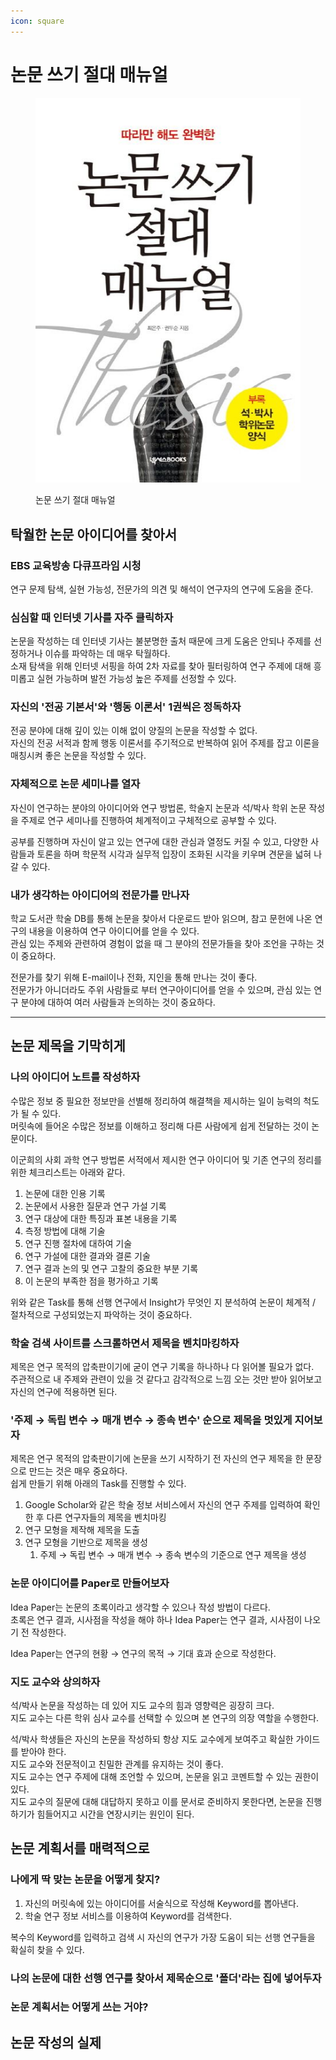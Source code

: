 ```yaml
---
icon: square
---
```


# 논문 쓰기 절대 매뉴얼

<figure><img src="../.gitbook/assets/image (243).png" alt=""><figcaption><p>논문 쓰기 절대 매뉴얼</p></figcaption></figure>

## 탁월한 논문 아이디어를 찾아서

### EBS 교육방송 다큐프라임 시청

연구 문제 탐색, 실현 가능성, 전문가의 의견 및 해석이 연구자의 연구에 도움을 준다.

### 심심할 때 인터넷 기사를 자주 클릭하자

논문을 작성하는 데 인터넷 기사는 불분명한 출처 때문에 크게 도움은 안되나 주제를 선정하거나 이슈를 파악하는 데 매우 탁월하다.\
소재 탐색을 위해 인터넷 서핑을 하여 2차 자료를 찾아 필터링하여 연구 주제에 대해 흥미롭고 실현 가능하며 발전 가능성 높은 주제를 선정할 수 있다.

### 자신의 '전공 기본서'와 '행동 이론서' 1권씩은 정독하자

전공 분야에 대해 깊이 있는 이해 없이 양질의 논문을 작성할 수 없다.\
자신의 전공 서적과 함께 행동 이론서를 주기적으로 반복하여 읽어 주제를 잡고 이론을 매칭시켜 좋은 논문을 작성할 수 있다.

### 자체적으로 논문 세미나를 열자

자신이 연구하는 분야의 아이디어와 연구 방법론, 학술지 논문과 석/박사 학위 논문 작성을 주제로 연구 세미나를 진행하여 체계적이고 구체적으로 공부할 수 있다.

공부를 진행하며 자신이 알고 있는 연구에 대한 관심과 열정도 커질 수 있고, 다양한 사람들과 토론을 하며 학문적 시각과 실무적 입장이 조화된 시각을 키우며 견문을 넓혀 나갈 수 있다.

### 내가 생각하는 아이디어의 전문가를 만나자

학교 도서관 학술 DB를 통해 논문을 찾아서 다운로드 받아 읽으며, 참고 문헌에 나온 연구의 내용을 이용하여 연구 아이디어를 얻을 수 있다.\
관심 있는 주제와 관련하여 경험이 없을 때 그 분야의 전문가들을 찾아 조언을 구하는 것이 중요하다.

전문가를 찾기 위해 E-mail이나 전화, 지인을 통해 만나는 것이 좋다.\
전문가가 아니더라도 주위 사람들로 부터 연구아이디어를 얻을 수 있으며, 관심 있는 연구 분야에 대하여 여러 사람들과 논의하는 것이 중요하다.

***

## 논문 제목을 기막히게

### 나의 아이디어 노트를 작성하자

수많은 정보 중 필요한 정보만을 선별해 정리하여 해결책을 제시하는 일이 능력의 척도가 될 수 있다.\
머릿속에 들어온 수많은 정보를 이해하고 정리해 다른 사람에게 쉽게 전달하는 것이 논문이다.

이군희의 사회 과학 연구 방법론 서적에서 제시한 연구 아이디어 및 기존 연구의 정리를 위한 체크리스트는 아래와 같다.

1. 논문에 대한 인용 기록
2. 논문에서 사용한 질문과 연구 가설 기록
3. 연구 대상에 대한 특징과 표본 내용을 기록
4. 측정 방법에 대해 기술
5. 연구 진행 절차에 대하여 기술
6. 연구 가설에 대한 결과와 결론 기술
7. 연구 결과 논의 및 연구 고찰의 중요한 부분 기록
8. 이 논문의 부족한 점을 평가하고 기록

위와 같은 Task를 통해 선행 연구에서 Insight가 무엇인 지 분석하여 논문이 체계적 / 절차적으로 구성되었는지 파악하는 것이 중요하다.

### 학술 검색 사이트를 스크롤하면서 제목을 벤치마킹하자

제목은 연구 목적의 압축판이기에 굳이 연구 기록을 하나하나 다 읽어볼 필요가 없다.\
주관적으로 내 주제와 관련이 있을 것 같다고 감각적으로 느낌 오는 것만 받아 읽어보고 자신의 연구에 적용하면 된다.

### '주제 → 독립 변수 → 매개 변수 → 종속 변수' 순으로 제목을 멋있게 지어보자

제목은 연구 목적의 압축판이기에 논문을 쓰기 시작하기 전 자신의 연구 제목을 한 문장으로 만드는 것은 매우 중요하다.\
쉽게 만들기 위해 아래의 Task를 진행할 수 있다.

1. Google Scholar와 같은 학술 정보 서비스에서 자신의 연구 주제를 입력하여 확인한 후 다른 연구자들의 제목을 벤치마킹
2. 연구 모형을 제작해 제목을 도출
3. 연구 모형을 기반으로 제목을 생성
   1. 주제 → 독립 변수 → 매개 변수 → 종속 변수의 기준으로 연구 제목을 생성

### 논문 아이디어를 Paper로 만들어보자

Idea Paper는 논문의 초록이라고 생각할 수 있으나 작성 방법이 다르다.\
초록은 연구 결과, 시사점을 작성을 해야 하나 Idea Paper는 연구 결과, 시사점이 나오기 전 작성한다.

Idea Paper는 연구의 현황 → 연구의 목적 → 기대 효과 순으로 작성한다.

### 지도 교수와 상의하자

석/박사 논문을 작성하는 데 있어 지도 교수의 힘과 영향력은 굉장히 크다.\
지도 교수는 다른 학위 심사 교수를 선택할 수 있으며 본 연구의 의장 역할을 수행한다.

석/박사 학생들은 자신의 논문을 작성하되 항상 지도 교수에게 보여주고 확실한 가이드를 받아야 한다.\
지도 교수와 전문적이고 친밀한 관계를 유지하는 것이 좋다.\
지도 교수는 연구 주제에 대해 조언할 수 있으며, 논문을 읽고 코멘트할 수 있는 권한이 있다.\
지도 교수의 질문에 대해 대답하지 못하고 이를 문서로 준비하지 못한다면, 논문을 진행하기가 힘들어지고 시간을 연장시키는 원인이 된다.

## 논문 계획서를 매력적으로

### 나에게 딱 맞는 논문을 어떻게 찾지?

1. 자신의 머릿속에 있는 아이디어를 서술식으로 작성해 Keyword를 뽑아낸다.
2. 학술 연구 정보 서비스를 이용하여 Keyword를 검색한다.

복수의 Keyword를 입력하고 검색 시 자신의 연구가 가장 도움이 되는 선행 연구들을 확실히 찾을 수 있다.

### 나의 논문에 대한 선행 연구를 찾아서 제목순으로 '폴더'라는 집에 넣어두자

### 논문 계획서는 어떻게 쓰는 거야?

## 논문 작성의 실제

